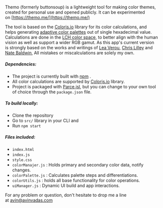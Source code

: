 Themo (formerly buttonsoup) is a lightweight tool for making color themes, created for personal use and opened publicly. It can be experimented on [https://themo.me/](https://themo.me/)

The tool is based on the [Colorjs.io](https://colorjs.io/) library for its color calculations, and helps generating [adaptive color palettes](https://medium.com/thinking-design/introducing-adaptive-color-palettes-111b5842fc88) out of single hexadecimal value. 
Calculations are done in the [LCH color space](https://lea.verou.me/blog/2020/04/lch-colors-in-css-what-why-and-how/), to better align with the human vision as well as support a wider RGB gamut. 
As this app's current version is strongly based on the works and writings of [Lea Verou](https://lea.verou.me/), [Chris Lilley](https://svgees.us/) and [Nate Baldwin](https://natebaldw.in/), All mistakes or miscalculations are solely my own.

##### Dependencies:
- The project is currently built with [npm](https://www.npmjs.com/) . 
- All color calculations are supported by [Colorjs.io](https://colorjs.io/) library.
- Project is packaged with [Parce.jsl](https://parceljs.org/), but you can change to your own tool of choice through the `package.json` file.
##### To build locally:
- Clone the repository
- Go to `src/` library in your CLI and 
- Run `npm start`
##### Files included:

- `index.html`
- `index.js` 
- `style.css` 
- `colorManajer.js` : Holds primary and secondary color data, notify changes.
- `colorPalette.js` : Calculates palette steps and differentiations.
- `colorUtils.js` : holds all base functionality for color operations.
- `uiManager.js` : Dynamic UI build and app interactions.


For any problem or question, don't hesitate to drop me a line at [avin@avinvadas.com](mailto:avin@avinvadas.com)